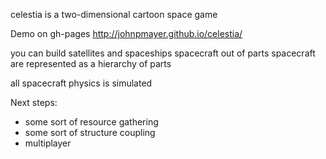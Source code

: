 
celestia is a two-dimensional cartoon space game

Demo on gh-pages http://johnpmayer.github.io/celestia/

you can build satellites and spaceships spacecraft out of parts
spacecraft are represented as a hierarchy of parts

all spacecraft physics is simulated 

Next steps:
- some sort of resource gathering
- some sort of structure coupling
- multiplayer

